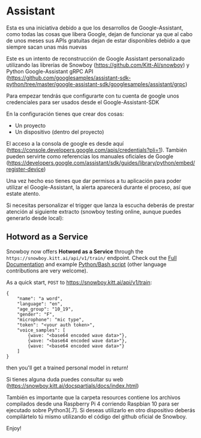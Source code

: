 # Assistant

Esta es una iniciativa debido a que los desarrollos de Google-Assistant, como todas las cosas que libera Google, dejan de funcionar ya que al cabo de unos meses sus APIs gratuitas dejan de estar disponibles debido a que siempre sacan unas más nuevas

Este es un intento de reconstrucción de Google Assistant personalizado utilizando las librerías de Snowboy (https://github.com/Kitt-AI/snowboy) y Python Google-Assistant gRPC API (https://github.com/googlesamples/assistant-sdk-python/tree/master/google-assistant-sdk/googlesamples/assistant/grpc)

Para empezar tendrás que configurarte con tu cuenta de google unos credenciales para ser usados desde el Google-Assistant-SDK

En la configuración tienes que crear dos cosas:
- Un proyecto
- Un dispositivo (dentro del proyecto)

El acceso a la consola de google es desde aquí (https://console.developers.google.com/apis/credentials?pli=1). También pueden servirte como referencias los manuales oficiales de Google (https://developers.google.com/assistant/sdk/guides/library/python/embed/register-device)

Una vez hecho eso tienes que dar permisos a tu aplicación para poder utilizar el Google-Assistant, la alerta aparecerá durante el proceso, así que estate atento.

Si necesitas personalizar el trigger que lanza la escucha deberás de prestar atención al siguiente extracto (snowboy testing online, aunque puedes generarlo desde local):

## Hotword as a Service

Snowboy now offers **Hotword as a Service** through the ``https://snowboy.kitt.ai/api/v1/train/``
endpoint. Check out the [Full Documentation](http://docs.kitt.ai/snowboy) and example [Python/Bash script](examples/REST_API) (other language contributions are very welcome).

As a quick start, ``POST`` to https://snowboy.kitt.ai/api/v1/train:

	{
	    "name": "a word",
	    "language": "en",
	    "age_group": "10_19",
	    "gender": "F",
	    "microphone": "mic type",
	    "token": "<your auth token>",
	    "voice_samples": [
	        {wave: "<base64 encoded wave data>"},
	        {wave: "<base64 encoded wave data>"},
	        {wave: "<base64 encoded wave data>"}
	    ]
	}

then you'll get a trained personal model in return!

Si tienes alguna duda puedes consultar su web (https://snowboy.kitt.ai/docspartials/docs/index.html)

También es importante que la carpeta resources contiene los archivos compilados desde una Raspberry Pi 4 corriendo Raspbian 10 para ser ejecutado sobre Python3[.7]. Si deseas utilizarlo en otro dispositivo deberás compilártelo tú mismo utilizando el código del github oficial de Snowboy.

Enjoy!
